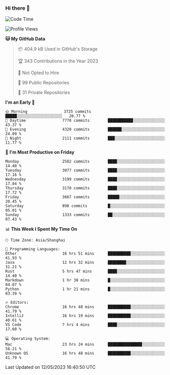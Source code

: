 ### Hi there 👋

<!--
**qbosen/qbosen** is a ✨ _special_ ✨ repository because its `README.md` (this file) appears on your GitHub profile.

Here are some ideas to get you started:

- 🔭 I’m currently working on ...
- 🌱 I’m currently learning ...
- 👯 I’m looking to collaborate on ...
- 🤔 I’m looking for help with ...
- 💬 Ask me about ...
- 📫 How to reach me: ...
- 😄 Pronouns: ...
- ⚡ Fun fact: ...
-->

<!--START_SECTION:waka-->
![Code Time](http://img.shields.io/badge/Code%20Time-2%2C001%20hrs%203%20mins-blue)

![Profile Views](http://img.shields.io/badge/Profile%20Views-0-blue)

**🐱 My GitHub Data** 

> 📦 404.9 kB Used in GitHub's Storage 
 > 
> 🏆 343 Contributions in the Year 2023
 > 
> 🚫 Not Opted to Hire
 > 
> 📜 99 Public Repositories 
 > 
> 🔑 31 Private Repositories 
 > 
**I'm an Early 🐤** 

```text
🌞 Morning                3725 commits        █████░░░░░░░░░░░░░░░░░░░░   20.77 % 
🌆 Daytime                7778 commits        ███████████░░░░░░░░░░░░░░   43.37 % 
🌃 Evening                4320 commits        ██████░░░░░░░░░░░░░░░░░░░   24.09 % 
🌙 Night                  2111 commits        ███░░░░░░░░░░░░░░░░░░░░░░   11.77 % 
```
📅 **I'm Most Productive on Friday** 

```text
Monday                   2582 commits        ████░░░░░░░░░░░░░░░░░░░░░   14.40 % 
Tuesday                  3077 commits        ████░░░░░░░░░░░░░░░░░░░░░   17.16 % 
Wednesday                3199 commits        ████░░░░░░░░░░░░░░░░░░░░░   17.84 % 
Thursday                 3178 commits        ████░░░░░░░░░░░░░░░░░░░░░   17.72 % 
Friday                   3667 commits        █████░░░░░░░░░░░░░░░░░░░░   20.45 % 
Saturday                 898 commits         █░░░░░░░░░░░░░░░░░░░░░░░░   05.01 % 
Sunday                   1333 commits        ██░░░░░░░░░░░░░░░░░░░░░░░   07.43 % 
```


📊 **This Week I Spent My Time On** 

```text
🕑︎ Time Zone: Asia/Shanghai

💬 Programming Languages: 
Other                    16 hrs 51 mins      ██████████░░░░░░░░░░░░░░░   41.93 % 
Java                     12 hrs 32 mins      ████████░░░░░░░░░░░░░░░░░   31.21 % 
Rust                     5 hrs 47 mins       ████░░░░░░░░░░░░░░░░░░░░░   14.40 % 
Markdown                 1 hr 38 mins        █░░░░░░░░░░░░░░░░░░░░░░░░   04.07 % 
Python                   1 hr 21 mins        █░░░░░░░░░░░░░░░░░░░░░░░░   03.39 % 

🔥 Editors: 
Chrome                   16 hrs 48 mins      ██████████░░░░░░░░░░░░░░░   41.79 % 
IntelliJ                 16 hrs 19 mins      ██████████░░░░░░░░░░░░░░░   40.61 % 
VS Code                  7 hrs 4 mins        ████░░░░░░░░░░░░░░░░░░░░░   17.60 % 

💻 Operating System: 
Mac                      23 hrs 24 mins      ███████████████░░░░░░░░░░   58.21 % 
Unknown OS               16 hrs 48 mins      ██████████░░░░░░░░░░░░░░░   41.79 % 
```


 Last Updated on 12/05/2023 16:40:50 UTC
<!--END_SECTION:waka-->
